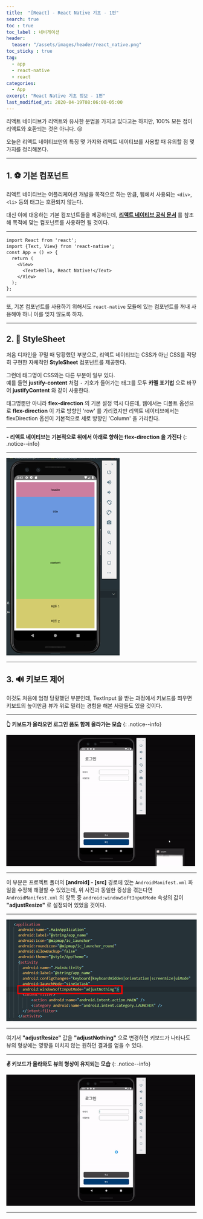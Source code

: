 ```yaml
---
title:  "[React] - React Native 기초 - 1편"
search: true
toc : true
toc_label : 네비게이션
header:
  teaser: "/assets/images/header/react_native.png"
toc_sticky : true
tag:
  - app
  - react-native
  - react
categories:
  - App
excerpt: "React Native 기초 정보 - 1편"
last_modified_at: 2020-04-19T08:06:00-05:00
---
```


리액트 네이티브가 리액트와 유사한 문법을 가지고 있다고는 하지만, 100% 모든 점이 리액트와 호환되는 것은 아니다. 😔  

오늘은 리액트 네이티브만의 특징 몇 가지와 리액트 네이티브를 사용할 때 유의할 점 몇 가지를 정리해본다.   

---

## 1. ⚽ 기본 컴포넌트

리액트 네이티브는 어플리케이션 개발을 목적으로 하는 만큼, 웹에서 사용되는 `<div>`, `<li>` 등의 태그는 호환되지 않는다.   

대신 이에 대응하는 기본 컴포넌트들을 제공하는데, [**리액트 네이티브 공식 문서**](https://reactnative.dev/docs/components-and-apis) 를 참조해 목적에 맞는 컴포넌트를 사용하면 될 것이다.   

---

```react
import React from 'react';
import {Text, View} from 'react-native';
const App = () => {
  return (
    <View>
      <Text>Hello, React Native!</Text>
    </View>
  );
};
```

---

또, 기본 컴포넌트를 사용하기 위해서도 `react-native` 모듈에 있는 컴포넌트를 꺼내 사용해야 하니 이를 잊지 않도록 하자.

---

## 2. 🎨 StyleSheet

처음 디자인을 꾸밀 때 당황했던 부분으로, 리액트 네이티브는 CSS가 아닌 CSS를 적당히 구현한 자체적인 **StyleSheet** 컴포넌트를 제공한다.

그런데 태그명이 CSS와는 다른 부분이 일부 있다.   
예를 들면 **justify-content** 처럼 `-` 기호가 들어가는 태그를 모두 **카멜 표기법** 으로 바꾸어 **justifyContent** 와 같이 사용한다.   

태그명뿐만 아니라 **flex-direction** 의 기본 설정 역시 다른데, 웹에서는 디폴트 옵션으로 **flex-direction** 이 가로 방향인 'row' 를 가리켰지만 리액트 네이티브에서는 flexDirection 옵션이 기본적으로 세로 방향인 'Column' 을 가리킨다.

---

**- 리액트 네이티브는 기본적으로 위에서 아래로 향하는 flex-direction 을 가진다**
{: .notice--info}

---

<img src = "/assets/images/2020-04-19-react-native-기초-정리-1/column.PNG" width = "300">

---

## 3. 🔊 키보드 제어   

이것도 처음에 엄청 당황했던 부분인데, TextInput 을 받는 과정에서 키보드를 띄우면 키보드의 높이만큼 뷰가 위로 밀리는 경험을 해본 사람들도 있을 것이다.   

---

**👆 키보드가 올라오면 로그인 폼도 함께 올라가는 모습**
{: .notice--info}

<img src = "/assets/images/2020-04-19-react-native-기초-정리-1/resize.gif" width = "500">

---

이 부분은 프로젝트 폴더의 **[android] - [src]** 경로에 있는 `AndroidManifest.xml` 파일을 수정해 해결할 수 있었는데, 위 사진과 동일한 증상을 겪는다면 `AndroidManifest.xml` 의 항목 중 `android:windowSoftInputMode` 속성의 값이 **"adjustResize"** 로 설정되어 있었을 것이다.   

---

<img src = "/assets/images/2020-04-19-react-native-기초-정리-1/manifest.PNG">

---

여기서 **"adjustResize"** 값을 **"adjustNothing"** 으로 변경하면 키보드가 나타나도 뷰의 형상에는 영향을 미치지 않는 원하던 결과를 얻을 수 있다.

---

**✌ 키보드가 올라와도 뷰의 형상이 유지되는 모습**
{: .notice--info}

<img src = "/assets/images/2020-04-19-react-native-기초-정리-1/nothing.gif" width = "500">

---
